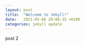 ```yaml
---
layout: post
title:  "Welcome to Jekyll!"
date:   2021-05-06 20:06:35 +0100
categories: jekyll update
---
```

post 2